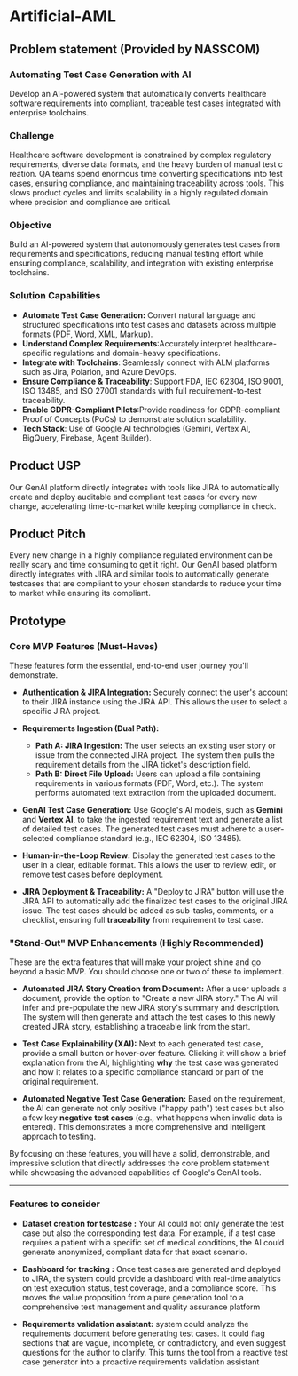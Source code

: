 # Artificial-AML

## Problem statement (Provided by NASSCOM)

### Automating Test Case Generation with AI

Develop an AI-powered system that automatically converts healthcare software requirements into compliant, traceable test cases integrated with enterprise toolchains.

### Challenge

Healthcare software development is constrained by complex regulatory requirements, diverse data formats, and the heavy burden of manual test c reation. QA teams spend enormous time converting specifications into test cases, ensuring compliance, and maintaining traceability across tools. This slows product cycles and limits scalability in a highly regulated domain where precision and compliance are critical.

### Objective

Build an AI-powered system that autonomously generates test cases from requirements and specifications, reducing manual testing effort while ensuring compliance, scalability, and integration with existing enterprise toolchains.

### Solution Capabilities

- **Automate Test Case Generation:** Convert natural language and structured specifications into test cases and datasets across multiple formats (PDF, Word, XML, Markup).
- **Understand Complex Requirements**:Accurately interpret healthcare-specific regulations and domain-heavy specifications.
- **Integrate with Toolchains**: Seamlessly connect with ALM platforms such as Jira, Polarion, and Azure DevOps.
- **Ensure Compliance & Traceability**: Support FDA, IEC 62304, ISO 9001, ISO 13485, and ISO 27001 standards with full requirement-to-test traceability.
- **Enable GDPR-Compliant Pilots**:Provide readiness for GDPR-compliant Proof of Concepts (PoCs) to demonstrate solution scalability.
- **Tech Stack**: Use of Google AI technologies (Gemini, Vertex AI, BigQuery, Firebase, Agent Builder).

## Product USP

Our GenAI platform directly integrates with tools like JIRA to automatically create and deploy auditable and compliant test cases for every new change, accelerating time-to-market while keeping compliance in check.

## Product Pitch

Every new change in a highly compliance regulated environment can be really scary and time consuming to get it right. Our GenAI based platform directly integrates with JIRA and similar tools to automatically generate testcases that are compliant to your chosen standards to reduce your time to market while ensuring its compliant.

## Prototype

### **Core MVP Features (Must-Haves)**

These features form the essential, end-to-end user journey you'll demonstrate.

- **Authentication & JIRA Integration:** Securely connect the user's account to their JIRA instance using the JIRA API. This allows the user to select a specific JIRA project.

- **Requirements Ingestion (Dual Path):**
  - **Path A: JIRA Ingestion:** The user selects an existing user story or issue from the connected JIRA project. The system then pulls the requirement details from the JIRA ticket's description field.
  - **Path B: Direct File Upload:** Users can upload a file containing requirements in various formats (PDF, Word, etc.). The system performs automated text extraction from the uploaded document.

- **GenAI Test Case Generation:** Use Google's AI models, such as **Gemini** and **Vertex AI**, to take the ingested requirement text and generate a list of detailed test cases. The generated test cases must adhere to a user-selected compliance standard (e.g., IEC 62304, ISO 13485).

- **Human-in-the-Loop Review:** Display the generated test cases to the user in a clear, editable format. This allows the user to review, edit, or remove test cases before deployment.

- **JIRA Deployment & Traceability:** A "Deploy to JIRA" button will use the JIRA API to automatically add the finalized test cases to the original JIRA issue. The test cases should be added as sub-tasks, comments, or a checklist, ensuring full **traceability** from requirement to test case.

### **"Stand-Out" MVP Enhancements (Highly Recommended)**

These are the extra features that will make your project shine and go beyond a basic MVP. You should choose one or two of these to implement.

- **Automated JIRA Story Creation from Document:** After a user uploads a document, provide the option to "Create a new JIRA story." The AI will infer and pre-populate the new JIRA story's summary and description. The system will then generate and attach the test cases to this newly created JIRA story, establishing a traceable link from the start.

- **Test Case Explainability (XAI):** Next to each generated test case, provide a small button or hover-over feature. Clicking it will show a brief explanation from the AI, highlighting **why** the test case was generated and how it relates to a specific compliance standard or part of the original requirement.

- **Automated Negative Test Case Generation:** Based on the requirement, the AI can generate not only positive ("happy path") test cases but also a few key **negative test cases** (e.g., what happens when invalid data is entered). This demonstrates a more comprehensive and intelligent approach to testing.

By focusing on these features, you will have a solid, demonstrable, and impressive solution that directly addresses the core problem statement while showcasing the advanced capabilities of Google's GenAI tools.

---

### Features to consider

- **Dataset creation for testcase :** Your AI could not only generate the test case but also the corresponding test data. For example, if a test case requires a patient with a specific set of medical conditions, the AI could generate anonymized, compliant data for that exact scenario.

- **Dashboard for tracking :** Once test cases are generated and deployed to JIRA, the system could provide a dashboard with real-time analytics on test execution status, test coverage, and a compliance score. This moves the value proposition from a pure generation tool to a comprehensive test management and quality assurance platform

- **Requirements validation assistant:** system could analyze the requirements document before generating test cases. It could flag sections that are vague, incomplete, or contradictory, and even suggest questions for the author to clarify. This turns the tool from a reactive test case generator into a proactive requirements validation assistant

